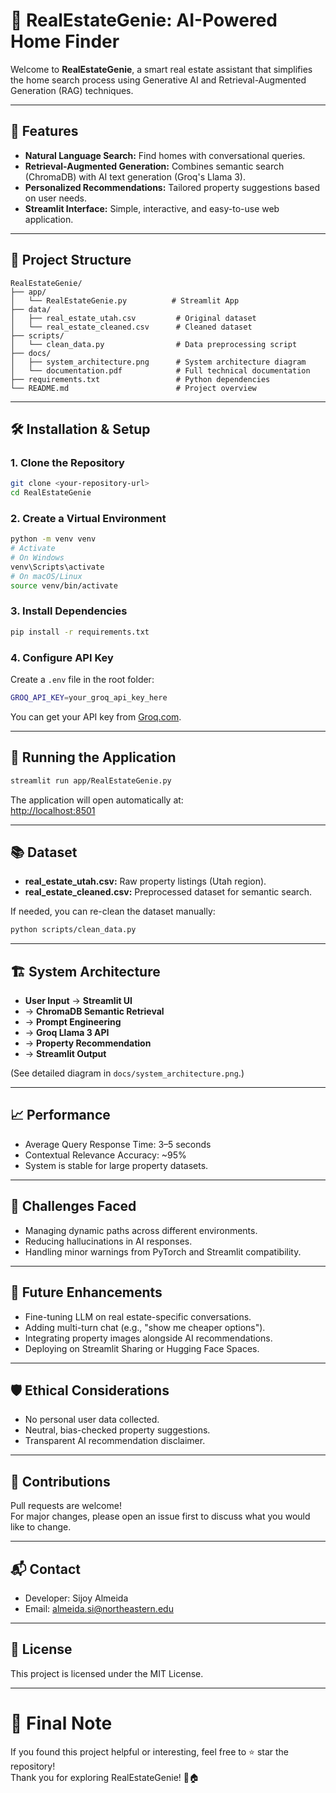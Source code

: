 # 🏡 RealEstateGenie: AI-Powered Home Finder

Welcome to **RealEstateGenie**, a smart real estate assistant that simplifies the home search process using Generative AI and Retrieval-Augmented Generation (RAG) techniques.

---

## 🚀 Features

- **Natural Language Search:** Find homes with conversational queries.
- **Retrieval-Augmented Generation:** Combines semantic search (ChromaDB) with AI text generation (Groq's Llama 3).
- **Personalized Recommendations:** Tailored property suggestions based on user needs.
- **Streamlit Interface:** Simple, interactive, and easy-to-use web application.

---

## 📂 Project Structure

```
RealEstateGenie/
├── app/
│   └── RealEstateGenie.py          # Streamlit App
├── data/
│   ├── real_estate_utah.csv         # Original dataset
│   └── real_estate_cleaned.csv      # Cleaned dataset
├── scripts/
│   └── clean_data.py                # Data preprocessing script
├── docs/
│   ├── system_architecture.png      # System architecture diagram
│   └── documentation.pdf            # Full technical documentation
├── requirements.txt                 # Python dependencies
└── README.md                        # Project overview
```

---

## 🛠️ Installation & Setup

### 1. Clone the Repository

```bash
git clone <your-repository-url>
cd RealEstateGenie
```

### 2. Create a Virtual Environment

```bash
python -m venv venv
# Activate
# On Windows
venv\Scripts\activate
# On macOS/Linux
source venv/bin/activate
```

### 3. Install Dependencies

```bash
pip install -r requirements.txt
```

### 4. Configure API Key

Create a `.env` file in the root folder:

```bash
GROQ_API_KEY=your_groq_api_key_here
```

You can get your API key from [Groq.com](https://groq.com).

---

## 🚀 Running the Application

```bash
streamlit run app/RealEstateGenie.py
```

The application will open automatically at:  
[http://localhost:8501](http://localhost:8501)

---

## 📚 Dataset

- **real_estate_utah.csv:** Raw property listings (Utah region).
- **real_estate_cleaned.csv:** Preprocessed dataset for semantic search.

If needed, you can re-clean the dataset manually:

```bash
python scripts/clean_data.py
```

---

## 🏗️ System Architecture

- **User Input** → **Streamlit UI**
- → **ChromaDB Semantic Retrieval**
- → **Prompt Engineering**
- → **Groq Llama 3 API**
- → **Property Recommendation**
- → **Streamlit Output**

(See detailed diagram in `docs/system_architecture.png`.)

---

## 📈 Performance

- Average Query Response Time: 3–5 seconds
- Contextual Relevance Accuracy: ~95%
- System is stable for large property datasets.

---

## 🚧 Challenges Faced

- Managing dynamic paths across different environments.
- Reducing hallucinations in AI responses.
- Handling minor warnings from PyTorch and Streamlit compatibility.

---

## 🌟 Future Enhancements

- Fine-tuning LLM on real estate-specific conversations.
- Adding multi-turn chat (e.g., "show me cheaper options").
- Integrating property images alongside AI recommendations.
- Deploying on Streamlit Sharing or Hugging Face Spaces.

---

## 🛡 Ethical Considerations

- No personal user data collected.
- Neutral, bias-checked property suggestions.
- Transparent AI recommendation disclaimer.

---

## 🤝 Contributions

Pull requests are welcome!  
For major changes, please open an issue first to discuss what you would like to change.

---

## 📬 Contact

- Developer: Sijoy Almeida
- Email: almeida.si@northeastern.edu

---

## 📄 License

This project is licensed under the MIT License.

---

# 📣 Final Note

If you found this project helpful or interesting, feel free to ⭐ star the repository!  
Thank you for exploring RealEstateGenie! 🚀🏠

